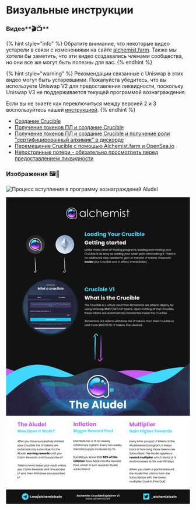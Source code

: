 # Визуальные инструкции

### Видео**🎬📺** <a id="videos"></a>

{% hint style="info" %}
Обратите внимание, что некоторые видео устарели в связи с изменениями на сайте [alchemist.farm](https://alchemist.farm). Также мы хотели бы заметить, что эти видео создавались членами сообщества, но они все же могут быть полезны для вас.
{% endhint %}

{% hint style="warning" %}
Рекомендации связанные с Uniswap в этих видео могут быть устаревшими. Пожалуйста убедитесь, что вы используете Uniswap V2 для предоставления ликвидности, поскольку Uniswap V3 не поддерживается текущей программой вознаграждения.

Если вы не знаете как переключиться между версией 2 и 3 воспользуйтесь нашей [инструкцией](https://docs.alchemist.wtf/mist/alchemist-token/acquiring-and-subscribing).
{% endhint %}

* [​Создание C​rucible](https://www.youtube.com/watch?v=Rl9Rf-3Sp-8)
* [​Получение токенов ПЛ и создание Crucible​](https://www.youtube.com/watch?v=Ga1qcQ6x3as)
* ​[Получение токенов ПЛ и создание Crucible​ и получение роли "сертифицированный алхимик" в дискорде](https://www.youtube.com/watch?v=k7MO1QpqCds)
* [Перемещение Crucible с помощью Alchemist.farm и OpenSea.io ](https://www.youtube.com/watch?v=i2MCYimelBM)
* [Непостоянные потери - обязательно просмотреть перед предоставлением ликвидности](https://www.youtube.com/watch?v=8XJ1MSTEuU0)​

### **Изображения 🖼🎨** <a id="images"></a>

![&#x41F;&#x440;&#x43E;&#x446;&#x435;&#x441;&#x441; &#x432;&#x441;&#x442;&#x443;&#x43F;&#x43B;&#x435;&#x43D;&#x438;&#x44F; &#x432; &#x43F;&#x440;&#x43E;&#x433;&#x440;&#x430;&#x43C;&#x43C;&#x443; &#x432;&#x43E;&#x437;&#x43D;&#x430;&#x433;&#x440;&#x430;&#x436;&#x434;&#x435;&#x43D;&#x438;&#x439; Aludel](https://i.imgur.com/7sK0Jr2.png)

![&#x418;&#x434;&#x435;&#x44F;, &#x43A;&#x43E;&#x442;&#x43E;&#x440;&#x430;&#x44F; &#x441;&#x442;&#x43E;&#x438;&#x442; &#x437;&#x430; Aludel](../../.gitbook/assets/image%20%2819%29%20%282%29.png)

